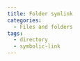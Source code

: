 ```yaml
---
title: Folder symlink
categories:
  - Files and folders
tags:
  - directory
  - symbolic-link
---
```

